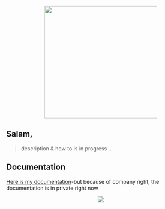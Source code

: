 <p align="center">
  <img src="https://cdn-images-1.medium.com/max/1600/1*ipwpqQrHz0Lkd_5setXQCQ.png" width="300"/>
</p>

## Salam,

> description & how to is in progress .. 

## Documentation

[Here is my documentation](https://drive.google.com/file/d/1_MfV1jRc8KchOogA3y2xBW5xlAJc-a4Z/view?usp=sharing)-but because of company right, the documentation is in private right now

<p align="center">
  <img src="https://cdn-images-1.medium.com/max/2000/1*oOBXowI2IO9eCTcxP1BT-Q.jpeg"/>
</p>

